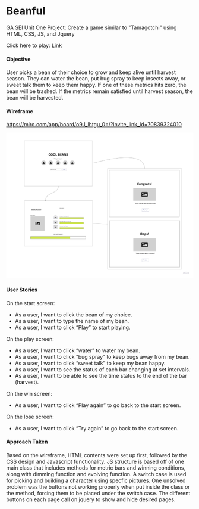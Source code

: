 # Beanful
GA SEI Unit One Project: Create a game similar to "Tamagotchi" using HTML, CSS, JS, and Jquery

Click here to play: [Link](https://skim121.github.io/Beanful/)

#### Objective 
User picks a bean of their choice to grow and keep alive until harvest season. They can water the bean, put bug spray to keep insects away, or sweet talk them to keep them happy. If one of these metrics hits zero, the bean will be trashed. If the metrics remain satisfied until harvest season, the bean will be harvested.  

#### Wireframe
https://miro.com/app/board/o9J_lhtgu_0=/?invite_link_id=70839324010

![Wireframe](beanswireframe.jpg)

#### User Stories 

On the start screen: 

- As a user, I want to click the bean of my choice. 
- As a user, I want to type the name of my bean.
- As a user, I want to click “Play” to start playing.

On the play screen: 

- As a user, I want to click “water” to water my bean.
- As a user, I want to click “bug spray” to keep bugs away from my bean. 
- As a user, I want to click “sweet talk” to keep my bean happy. 
- As a user, I want to see the status of each bar changing at set intervals. 
- As a user, I want to be able to see the time status to the end of the bar (harvest). 

On the win screen: 

- As a user, I want to click “Play again” to go back to the start screen. 

On the lose screen: 

- As a user, I want to click “Try again” to go back to the start screen. 

#### Approach Taken 

Based on the wireframe, HTML contents were set up first, followed by the CSS design and Javascript functionality. JS structure is based off of one main class that includes methods for metric bars and winning conditions, along with dimming function and evolving function. A switch case is used for picking and building a character using specfic pictures. One unsolved problem was the buttons not working properly when put inside the class or the method, forcing them to be placed under the switch case. The different buttons on each page call on jquery to show and hide desired pages.    

